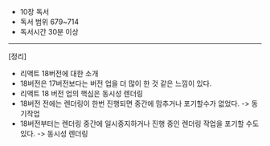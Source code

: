 - 10장 독서
- 독서 범위 679~714
- 독서시간 30분 이상

---

[정리]

- 리액트 18버전에 대한 소개
- 18버전은 17버전보다는 버전 업을 더 많이 한 것 같은 느낌이 있다.
- 리액트 18 버전 업의 핵심은 동시성 렌더링
- 18버전 전에는 렌더링이 한번 진행되면 중간에 맘추거나 포기할수가 없었다. -> 동기작업
- 18버전부터는 렌더링 중간에 일시중지하거나 진행 중인 렌더링 작업을 포기할 수도 있다. -> 동시성 렌더링
